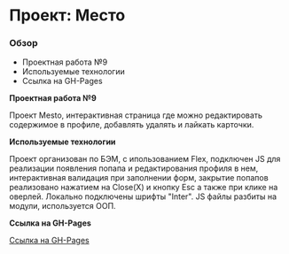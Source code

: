# Проект: Место

### Обзор

- Проектная работа №9
- Используемые технологии
- Ссылка на GH-Pages

**Проектная работа №9**

Проект Mesto, интерактивная страница где можно редактировать содержимое в профиле, добавлять удалять и лайкать карточки.

**Используемые технологии**

Проект организован по БЭМ, с ипользованием Flex, подключен JS для реализации появления попапа и редактирования профиля в нем, интерактивная валидация при заполнении форм, закрытие попапов реализовано нажатием на Close(Х) и кнопку Esc а также при клике на оверлей. Локально подключены шрифты "Inter". JS файлы разбиты на модули, используется ООП.

**Ссылка на GH-Pages**

[Ссылка на GH-Pages](https://alekseygon4arov.github.io/mesto/)
